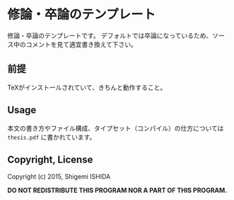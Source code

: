 # 修論・卒論のテンプレート

修論・卒論のテンプレートです。
デフォルトでは卒論になっているため、ソース中のコメントを見て適宜書き換えて下さい。

## 前提

TeXがインストールされていて、きちんと動作すること。

## Usage

本文の書き方やファイル構成、タイプセット（コンパイル）の仕方については ``thesis.pdf`` に書かれています。

## Copyright, License

Copyright (c) 2015, Shigemi ISHIDA

**DO NOT REDISTRIBUTE THIS PROGRAM NOR A PART OF THIS PROGRAM.**
